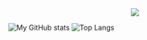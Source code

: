 <!--
**saibulusu/saibulusu** is a ✨ _special_ ✨ repository because its `README.md` (this file) appears on your GitHub profile.

Here are some ideas to get you started:

- 🔭 I’m currently working on ...
- 🌱 I’m currently learning ...
- 👯 I’m looking to collaborate on ...
- 🤔 I’m looking for help with ...
- 💬 Ask me about ...
- 📫 How to reach me: ...
- 😄 Pronouns: ...
- ⚡ Fun fact: ...
-->

<div align="center">
    <a href="https://git.io/typing-svg"><img src="https://readme-typing-svg.demolab.com?size=30&center=true&vCenter=true&width=450&lines=Hello there 👋;Welcome to my profile 🎉;Software+Engineer 💻;(neo)vim+enthusiast 🔥"></a>
</div>

![My GitHub stats](https://github-readme-stats.vercel.app/api?username=saibulusu&show_icons=true&theme=dracula)
![Top Langs](https://github-readme-stats.vercel.app/api/top-langs/?username=saibulusu&layout=compact)
